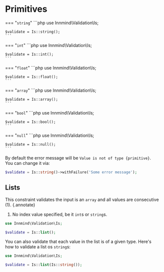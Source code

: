 # Primitives

=== "`string`"
    ```php
    use Innmind\Validation\Is;

    $validate = Is::string();
    ```

=== "`int`"
    ```php
    use Innmind\Validation\Is;

    $validate = Is::int();
    ```

=== "`float`"
    ```php
    use Innmind\Validation\Is;

    $validate = Is::float();
    ```

=== "`array`"
    ```php
    use Innmind\Validation\Is;

    $validate = Is::array();
    ```

=== "`bool`"
    ```php
    use Innmind\Validation\Is;

    $validate = Is::bool();
    ```

=== "`null`"
    ```php
    use Innmind\Validation\Is;

    $validate = Is::null();
    ```

By default the error message will be `Value is not of type {primitive}`. You can change it via:

```php
$validate = Is::string()->withFailure('Some error message');
```

## Lists

This constraint validates the input is an `array` and all values are consecutive (1).
{.annotate}

1. No index value specified, be it `int`s or `string`s.

```php
use Innmind\Validation\Is;

$validate = Is::list();
```

You can also validate that each value in the list is of a given type. Here's how to validate a list os `string`s:

```php
use Innmind\Validation\Is;

$validate = Is::list(Is::string());
```
